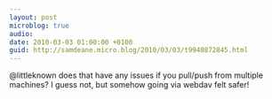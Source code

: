 ```yaml
---
layout: post
microblog: true
audio: 
date: 2010-03-03 01:00:00 +0100
guid: http://samdeane.micro.blog/2010/03/03/t9940872845.html
---
```

@littleknown does that have any issues if you pull/push from multiple machines? I guess not, but somehow going via webdav felt safer!
